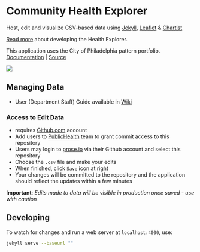 # Community Health Explorer  

Host, edit and visualize CSV-based data using [Jekyll](http://jekyllrb.com/), [Leaflet](http://leafletjs.com) & [Chartist](https://gionkunz.github.io/chartist-js/)

[Read more](https://alpha.phila.gov/posts/open-data-digital-transformation/2016-08-10-citys-new-digital-resource-on-public-health/) about developing the Health Explorer.

This application uses the City of Philadelphia pattern portfolio.
[Documentation](http://cityofphiladelphia.github.io/patterns/) | [Source](https://github.com/CityOfPhiladelphia/patterns)

![](https://CityOfPhiladelphia.github.io/community-health-explorer/assets/images/share.jpg)

## Managing Data
- User (Department Staff) Guide available in [Wiki](https://github.com/CityOfPhiladelphia/community-health-explorer/wiki/Maintaining-and-Updating-Data)

### Access to Edit Data
- requires [Github.com](https://github.com) account
- Add users to [PublicHealth](https://github.com/orgs/CityOfPhiladelphia/teams/publichealth) team to grant commit access to this repository
- Users may login to [prose.io](http://prose.io/#CityOfPhiladelphia/community-health-explorer/) via their Github account and select this repository
- Choose the `.csv` file and make your edits
- When finished, click `Save` icon at right
- Your changes will be committed to the repository and the application should reflect the updates within a few minutes

**Important**: _Edits made to data will be visible in production once saved - use with caution_

## Developing
To watch for changes and run a web server at `localhost:4000`, use:
```bash
jekyll serve --baseurl ""
```
